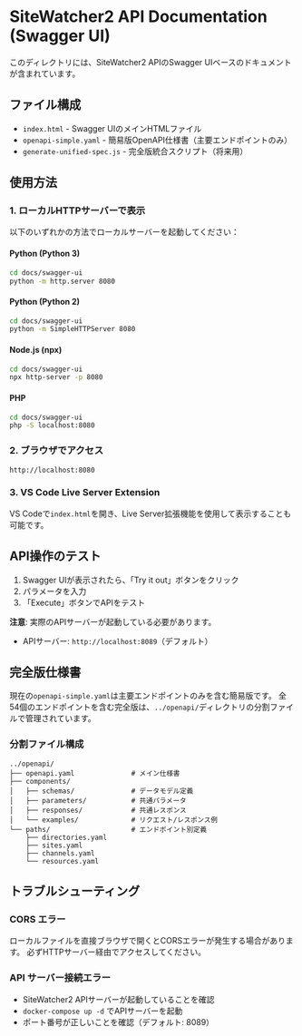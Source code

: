 # SiteWatcher2 API Documentation (Swagger UI)

このディレクトリには、SiteWatcher2 APIのSwagger UIベースのドキュメントが含まれています。

## ファイル構成

- `index.html` - Swagger UIのメインHTMLファイル
- `openapi-simple.yaml` - 簡易版OpenAPI仕様書（主要エンドポイントのみ）
- `generate-unified-spec.js` - 完全版統合スクリプト（将来用）

## 使用方法

### 1. ローカルHTTPサーバーで表示

以下のいずれかの方法でローカルサーバーを起動してください：

#### Python (Python 3)
```bash
cd docs/swagger-ui
python -m http.server 8080
```

#### Python (Python 2)
```bash
cd docs/swagger-ui
python -m SimpleHTTPServer 8080
```

#### Node.js (npx)
```bash
cd docs/swagger-ui
npx http-server -p 8080
```

#### PHP
```bash
cd docs/swagger-ui
php -S localhost:8080
```

### 2. ブラウザでアクセス

```
http://localhost:8080
```

### 3. VS Code Live Server Extension

VS Codeで`index.html`を開き、Live Server拡張機能を使用して表示することも可能です。

## API操作のテスト

1. Swagger UIが表示されたら、「Try it out」ボタンをクリック
2. パラメータを入力
3. 「Execute」ボタンでAPIをテスト

**注意**: 実際のAPIサーバーが起動している必要があります。
- APIサーバー: `http://localhost:8089`（デフォルト）

## 完全版仕様書

現在の`openapi-simple.yaml`は主要エンドポイントのみを含む簡易版です。
全54個のエンドポイントを含む完全版は、`../openapi/`ディレクトリの分割ファイルで管理されています。

### 分割ファイル構成

```
../openapi/
├── openapi.yaml              # メイン仕様書
├── components/
│   ├── schemas/              # データモデル定義
│   ├── parameters/           # 共通パラメータ
│   ├── responses/            # 共通レスポンス
│   └── examples/             # リクエスト/レスポンス例
└── paths/                    # エンドポイント別定義
    ├── directories.yaml
    ├── sites.yaml
    ├── channels.yaml
    └── resources.yaml
```

## トラブルシューティング

### CORS エラー

ローカルファイルを直接ブラウザで開くとCORSエラーが発生する場合があります。
必ずHTTPサーバー経由でアクセスしてください。

### API サーバー接続エラー

- SiteWatcher2 APIサーバーが起動していることを確認
- `docker-compose up -d` でAPIサーバーを起動
- ポート番号が正しいことを確認（デフォルト: 8089）
